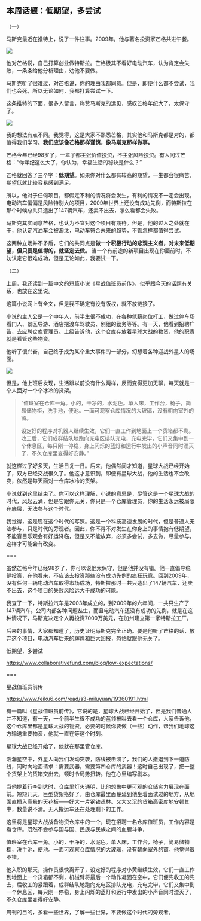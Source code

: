 ## 本周话题：低期望，多尝试

（一）

马斯克最近在推特上，说了一件往事。2009年，他与著名投资家芒格共进午餐。

![](https://cdn.beekka.com/blogimg/asset/202203/bg2022032008.webp)

他对芒格说，自己打算创业做特斯拉。芒格极其不看好电动汽车，认为肯定会失败，一条条给他分析理由，劝他不要做。

马斯克听了很难过，对芒格说，你的理由我都同意。但是，即便什么都不尝试，我们也会死，所以无论如何，我都打算尝试一下。

这条推特的下面，很多人留言，称赞马斯克的远见，感叹芒格年纪大了，太保守了。

![](https://cdn.beekka.com/blogimg/asset/202203/bg2022032011.webp)

我的想法有点不同。我觉得，这是大家不熟悉芒格，其实他和马斯克都是对的，都值得我们学习。**我们应该像芒格那样谨慎，像马斯克那样做事。**

芒格今年已经98岁了，一辈子都主张价值投资，不主张风险投资。有人问过芒格：“你年纪这么大了，你认为，幸福生活的秘诀是什么？”

芒格就回答了三个字：**低期望**。如果你对什么都有较高的期望，一生都会很痛苦，期望低就比较容易感到满足。

所以，他对于任何项目，都假定不利的情况将会发生，有利的情况不一定会出现。电动汽车偏偏是风险特别大的项目，2009年世界上还没有成功先例，而特斯拉在那个时候总共只造出了147辆汽车，还卖不出去，怎么看都会失败。

马斯克其实同意芒格，也认为不宜对这个项目有期待。但是，他的过人之处就在于，他认定汽油车会被淘汰，电动车符合未来的趋势，不管怎样都值得尝试。

这两种立场并不矛盾，它们的共同点是**做一个积极行动的悲观主义者，对未来低期望，但只要是值得的，就坚定去做。** 当一个有前途的新项目出现在你面前时，不妨认定它很难成功，但是无论如此，我要试一下。

（二）

上周，我还读到一篇中文的短篇小说《星战值班员前传》，似乎跟今天的话题有关系，也放在这里说。

这篇小说网上有全文，但是我不确定有没有版权，就不放链接了。

小说的主人公是一个中年人，前半生很不成功，在各种低薪岗位打工，做过停车场看门人、景区导游、酒店摆渡车驾驶员、剧组的勤务等等。有一天，他看到招聘广告，去应聘仓库管理员。上级告诉他，这个仓库存放着星球大战的物资，他的职责就是看管这些物资。

他听了很兴奋，自己终于成为某个重大事件的一部分，幻想着各种迎战外星人的场面。

![](https://cdn.beekka.com/blogimg/asset/202203/bg2022032204.webp)

但是，他上班后发现，生活跟以前没有什么两样，反而变得更加无聊，每天就是一个人面对一个个冰冷的货架。

> ”值班室在仓库一角。小的，干净的，水泥色。单人床，工作台，椅子，简易储物柜，洗手池，便池。一面可观察仓库情况的大玻璃，没有朝向室外的窗。
> 
> 设定好的程序对机器人继续生效，它们一直工作到地面上一个货箱都不剩。收工后，它们成群结队地跑向充电区排队充电，充电完毕，它们又集中到一个休息区，每只刚一停稳，身上闪烁的蓝灯和运行中发出的小声音同时湮灭了，不久仓库里变得好安静。”

就这样过了好多天，生活日复一日。后来，他偶然间才知道，星球大战已经开始了，双方已经交战很久了。他这才意识到，即便有星球大战，他的生活也不会改变，依然是每天面对一仓库冰冷的货架。

小说就到这里结束了。你可以这样理解，小说的意思是，尽管这是一个星球大战的时代，风起云涌，但是它跟你无关，你只是一个仓库管理员，你的生活永远被局限在底层，无法参与这个时代。

我觉得，这是现在这个时代的写照。这是一个科技高速发展的时代，但是普通人无法参与，只是时代的旁观者。因此，你不得不对发生在你身上的事情抱有低期望，不能盲目乐观会有好运降临，但是又不能放弃，必须多尝试，多去做，尽量参与，这样才可能会有改变。

===

虽然芒格今年已经98岁了，你可以说他太保守，但是他并没有错。他一直倡导稳健投资，在他看来，不应该去投资那些没有成功先例的疯狂玩意。回到2009年，没有任何一辆电动汽车取得市场成功，特斯拉那时一共只造出了147辆汽车，还卖不出去，这个项目的失败风险远大于成功的可能。

我查了一下，特斯拉汽车是2003年成立的，到2009年的六年间，一共只生产了147辆汽车。公司内部各种问题丛生，而且电动汽车还没有成功的先例，就是在这种情况下，马斯克决定个人再投资7000万美元，在加州建立第一家特斯拉工厂。

后来的事情，大家都知道了，历史证明马斯克完全正确。要是他听了芒格的话，放弃这个项目，电动汽车后来的辉煌和巨大回报，恐怕就跟他无关了。

低期望，多尝试

https://www.collaborativefund.com/blog/low-expectations/

===

星战值班员前传

https://www.feiku6.com/read/s3-miluyuan/19360191.html


有一篇叫《星战值班员前传》，它说的是，星球大战已经开始了，但是我们普通人并不知道，有一天，一个前半生很不成功的蓝领被叫去看一个仓库，人家告诉他，这个仓库里都是星球大战的物资，必要的时候你要做（一些）动作，帮我们地球这方输送重要物资，他就一直在等这个时刻。

星球大战已经开始了，他就在那里管仓库。

浩瀚星空中，外星人向我们发动突袭，防线被击溃了，我们的人撤退到下一道防线，同时向地面请求：需要武器，需要第四仓库的武器！这时自己出现了，把一整个货架上的货箱交出去，顿时令局势扭转。他在心里编写剧本。



当他提着行李到达时，仓库里灯火通明，比他想象中更可观的仓储实力展现在面前。短短几天，巨型货架搭好了，由仓库最里面蔓延到他坐着面试过的地方，从地面直插入高悬的天花板——好大一片钢铁丛林。又大又沉的货箱高密度地安顿其中，数量说不清。无人搬运车还在处理剩下的工作。

这里将是星球大战战备物资仓库中的一个，现在招聘一名仓库值班员，工作内容是看仓库。既然不会参与国与国、民族与民族之间的血腥斗争，

值班室在仓库一角。小的，干净的，水泥色。单人床，工作台，椅子，简易储物柜，洗手池，便池。一面可观察仓库情况的大玻璃，没有朝向室外的窗。他觉得很不错。

他入职的那天，操作员很快离开了，设定好的程序对小黄继续生效，它们一直工作到地面上一个货箱都不剩，机械臂将最后一个动作凝固在空中，它们便先收工的先去，后收工的紧跟着，成群结队地跑向充电区排队充电，充电完毕，它们又集中到一个休息区，每只刚一停稳，身上闪烁的蓝灯和运行中发出的小声音同时湮灭了，不久仓库里变得好安静。

周刊的目的，多看一些世界，了解一些世界，不要做这个时代的旁观者。